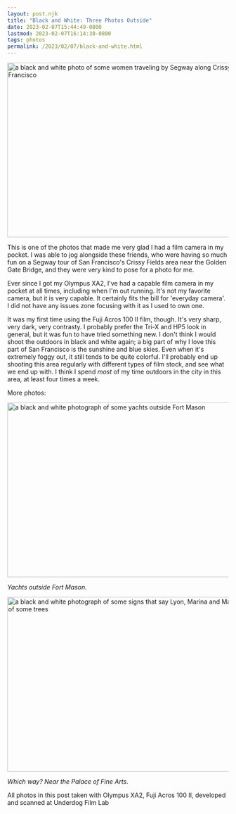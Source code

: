 ```yaml
---
layout: post.njk
title: "Black and White: Three Photos Outside"
date: 2023-02-07T15:44:49-0800
lastmod: 2023-02-07T16:14:30-0800
tags: photos
permalink: /2023/02/07/black-and-white.html
---
```

<img src="/photos/uploads/206a512693.jpg" width="600" height="397" alt="a black and white photo of some women traveling by Segway along Crissy Fields in San Francisco" />

This is one of the photos that made me very glad I had a film camera in my pocket. I was able to jog alongside these friends, who were having so much fun on a Segway tour of San Francisco's Crissy Fields area near the Golden Gate Bridge, and they were very kind to pose for a photo for me.

Ever since I got my Olympus XA2, I've had a capable film camera in my pocket at all times, including when I'm out running. It's not my favorite camera, but it is very capable. It certainly fits the bill for 'everyday camera'. I did not have any issues zone focusing with it as I used to own one.

It was my first time using the Fuji Acros 100 II film, though. It's very sharp, very dark, very contrasty. I probably prefer the Tri-X and HP5 look in general, but it was fun to have tried something new. I don't think I would shoot the outdoors in black and white again; a big part of why I love this part of San Francisco is the sunshine and blue skies. Even when it's extremely foggy out, it still tends to be quite colorful. I'll probably end up shooting this area regularly with different types of film stock, and see what we end up with. I think I spend *most* of my time outdoors in the city in this area, at least four times a week.

More photos:

<img src="/photos/uploads/209438ad67.jpg" width="600" height="397" alt="a black and white photograph of some yachts outside Fort Mason" />

*Yachts outside Fort Mason.*

<img src="/photos/uploads/92107b5ebc.jpg" width="600" height="397" alt="a black and white photograph of some signs that say Lyon, Marina and Mason in front of some trees" />

*Which way? Near the Palace of Fine Arts.*

All photos in this post taken with Olympus XA2, Fuji Acros 100 II, developed and scanned at Underdog Film Lab
